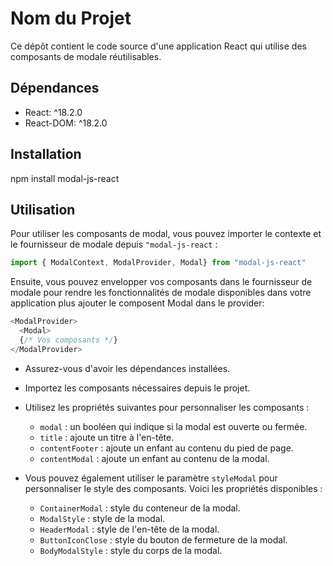 # Nom du Projet

Ce dépôt contient le code source d'une application React qui utilise des composants de modale réutilisables.

## Dépendances

- React: ^18.2.0
- React-DOM: ^18.2.0

## Installation

npm install modal-js-react

## Utilisation
Pour utiliser les composants de modal, vous pouvez importer le contexte et le fournisseur de modale depuis `"modal-js-react` :

```javascript
import { ModalContext, ModalProvider, Modal} from "modal-js-react"
```

Ensuite, vous pouvez envelopper vos composants dans le fournisseur de modale pour rendre les fonctionnalités de modale disponibles dans votre application plus ajouter le composent Modal dans le provider:

```javascript
<ModalProvider>
  <Modal>
  {/* Vos composants */}
</ModalProvider>
``````

- Assurez-vous d'avoir les dépendances installées.
- Importez les composants nécessaires depuis le projet.
- Utilisez les propriétés suivantes pour personnaliser les composants :

  - `modal` : un booléen qui indique si la modal est ouverte ou fermée.
  - `title` : ajoute un titre à l'en-tête.
  - `contentFooter` : ajoute un enfant au contenu du pied de page.
  - `contentModal` : ajoute un enfant au contenu de la modal.

- Vous pouvez également utiliser le paramètre `styleModal` pour personnaliser le style des composants. Voici les    propriétés disponibles :

  - `ContainerModal` : style du conteneur de la modal.
  - `ModalStyle` : style de la modal.
  - `HeaderModal` : style de l'en-tête de la modal.
  - `ButtonIconClose` : style du bouton de fermeture de la modal.
  - `BodyModalStyle` : style du corps de la modal.

